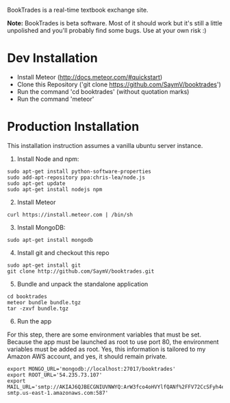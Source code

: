 BookTrades is a real-time textbook exchange site.

**Note:** BookTrades is beta software. Most of it should work but it's still a little unpolished and you'll probably find some bugs. Use at your own risk :)

# Dev Installation
- Install Meteor (http://docs.meteor.com/#quickstart)
- Clone this Repository ('git clone https://github.com/SaymV/booktrades')
- Run the command 'cd booktrades' (without quotation marks)
- Run the command 'meteor'

# Production Installation

This installation instruction assumes a vanilla ubuntu server instance.

1) Install Node and npm:
 
```
sudo apt-get install python-software-properties 
sudo add-apt-repository ppa:chris-lea/node.js 
sudo apt-get update 
sudo apt-get install nodejs npm
```

2) Install Meteor
```
curl https://install.meteor.com | /bin/sh
```

3) Install MongoDB:
```
sudo apt-get install mongodb
```

4) Install git and checkout this repo
```
sudo apt-get install git
git clone http://github.com/SaymV/booktrades.git
```

5) Bundle and unpack the standalone application
```
cd booktrades
meteor bundle bundle.tgz 
tar -zxvf bundle.tgz 
```

6) Run the app 

For this step, there are some environment variables that must be set.
Because the app must be launched as root to use port 80, the environment variables must be added as root.
Yes, this information is tailored to my Amazon AWS account, and yes, it should remain private.
```
export MONGO_URL='mongodb://localhost:27017/booktrades'
export ROOT_URL='54.235.73.107'
export MAIL_URL='smtp://AKIAJ6QJBECGNIUVNWYQ:ArW3fco4oHVYlfQANf%2FFV72CcSFyh4e1fnqeK1U5aCCS@email-smtp.us-east-1.amazonaws.com:587'
